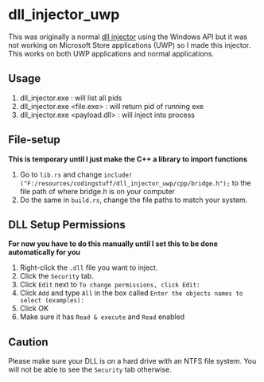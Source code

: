 # dll_injector_uwp
This was originally a normal [dll injector](https://github.com/kimjongbing/dll_injector) using the Windows API but it was not working on Microsoft Store applications (UWP) so I made this injector. This works on both UWP applications and normal applications. 


## Usage
1. dll_injector.exe <list> : will list all pids
2. dll_injector.exe <pid> <file.exe> : will return pid of running exe
3. dll_injector.exe <pid> <payload.dll> : will inject into process


## File-setup
**This is temporary until I just make the C++ a library to import functions**
1. Go to ``lib.rs`` and change ``include!("F:/resources/codingstuff/dll_injector_uwp/cpp/bridge.h");`` to the file path of where bridge.h is on your computer
2. Do the same in ``build.rs``, change the file paths to match your system. 



## DLL Setup Permissions
**For now you have to do this manually until I set this to be done automatically for you**
1.  Right-click the ``.dll`` file you want to inject.
2.  Click the ``Security`` tab.
3.  Click ``Edit`` next to ``To change permissions, click Edit:``
4.  Click ``Add`` and type ``All`` in the box called ``Enter the objects names to select (examples):``
5.  Click OK
6.  Make sure it has ``Read & execute`` and ``Read`` enabled 

## Caution
Please make sure your DLL is on a hard drive with an NTFS file system. You will not be able to see the ``Security`` tab otherwise. 
